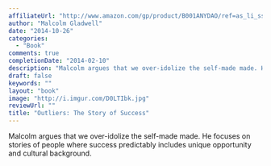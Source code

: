 ```yaml
---
affiliateUrl: "http://www.amazon.com/gp/product/B001ANYDAO/ref=as_li_ss_tl?ie=UTF8&camp=1789&creative=390957&creativeASIN=B001ANYDAO&linkCode=as2&tag=jaktre-20"
author: "Malcolm Gladwell"
date: "2014-10-26"
categories:
  - "Book"
comments: true
completionDate: "2014-02-10"
description: "Malcolm argues that we over-idolize the self-made made. He focuses on stories of people where success predictably includes unique opportunity and cult"
draft: false
keywords: ""
layout: "book"
image: "http://i.imgur.com/D0LTIbk.jpg"
reviewUrl: ""
title: "Outliers: The Story of Success"
---
```


Malcolm argues that we over-idolize the self-made made. He focuses on stories of people where success predictably includes unique opportunity and cultural background.
